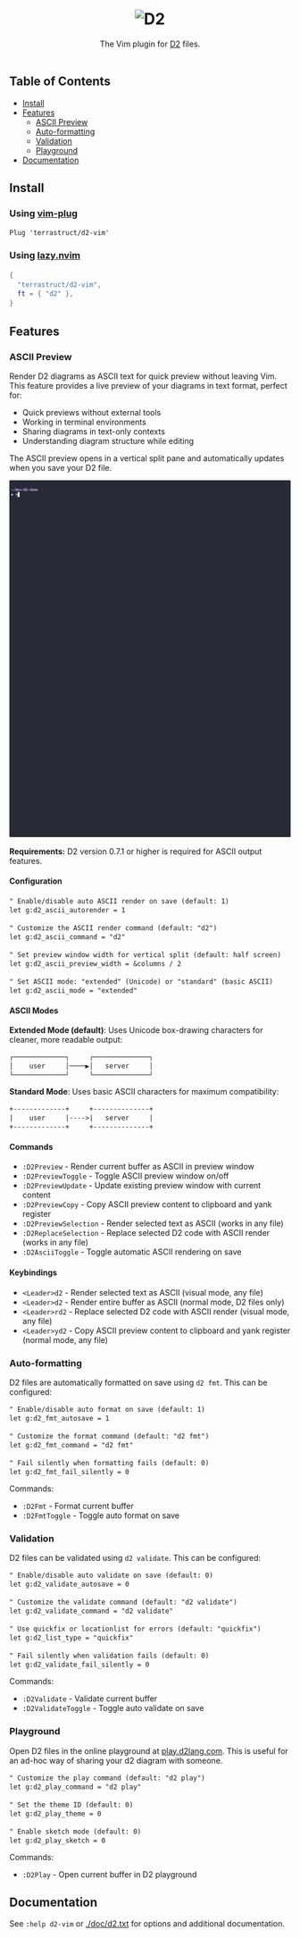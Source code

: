 <div align="center">
  <h1 align="center">
    <img src="./logo.svg" alt="D2" />
  </h1>

The Vim plugin for [D2](https://d2lang.com) files.
<br />
<br />
</div>

## Table of Contents

- [Install](#install)
- [Features](#features)
  - [ASCII Preview](#ascii-preview)
  - [Auto-formatting](#auto-formatting)  
  - [Validation](#validation)
  - [Playground](#playground)
- [Documentation](#documentation)

## Install

### Using [vim-plug](https://github.com/junegunn/vim-plug)
```vim
Plug 'terrastruct/d2-vim'
```

### Using [lazy.nvim](https://github.com/folke/lazy.nvim)
```lua
{
  "terrastruct/d2-vim",
  ft = { "d2" },
}
```

## Features

### ASCII Preview
Render D2 diagrams as ASCII text for quick preview without leaving Vim. This feature provides a live preview of your diagrams in text format, perfect for:
- Quick previews without external tools
- Working in terminal environments
- Sharing diagrams in text-only contexts
- Understanding diagram structure while editing

The ASCII preview opens in a vertical split pane and automatically updates when you save your D2 file.

![ASCII Preview Demo](output.gif)

**Requirements:** D2 version 0.7.1 or higher is required for ASCII output features.

#### Configuration

```vim
" Enable/disable auto ASCII render on save (default: 1)
let g:d2_ascii_autorender = 1

" Customize the ASCII render command (default: "d2")
let g:d2_ascii_command = "d2"

" Set preview window width for vertical split (default: half screen)
let g:d2_ascii_preview_width = &columns / 2

" Set ASCII mode: "extended" (Unicode) or "standard" (basic ASCII)
let g:d2_ascii_mode = "extended"
```

#### ASCII Modes

**Extended Mode (default)**: Uses Unicode box-drawing characters for cleaner, more readable output:
```
┌─────────────┐     ┌──────────────┐
│    user     │────▶│   server     │
└─────────────┘     └──────────────┘
```

**Standard Mode**: Uses basic ASCII characters for maximum compatibility:
```
+-------------+     +--------------+
|    user     |---->|   server     |
+-------------+     +--------------+
```

#### Commands
- `:D2Preview` - Render current buffer as ASCII in preview window
- `:D2PreviewToggle` - Toggle ASCII preview window on/off
- `:D2PreviewUpdate` - Update existing preview window with current content
- `:D2PreviewCopy` - Copy ASCII preview content to clipboard and yank register
- `:D2PreviewSelection` - Render selected text as ASCII (works in any file)
- `:D2ReplaceSelection` - Replace selected D2 code with ASCII render (works in any file)
- `:D2AsciiToggle` - Toggle automatic ASCII rendering on save

#### Keybindings
- `<Leader>d2` - Render selected text as ASCII (visual mode, any file)
- `<Leader>d2` - Render entire buffer as ASCII (normal mode, D2 files only)
- `<Leader>rd2` - Replace selected D2 code with ASCII render (visual mode, any file)
- `<Leader>yd2` - Copy ASCII preview content to clipboard and yank register (normal mode, any file)

### Auto-formatting
D2 files are automatically formatted on save using `d2 fmt`. This can be configured:

```vim
" Enable/disable auto format on save (default: 1)
let g:d2_fmt_autosave = 1

" Customize the format command (default: "d2 fmt")
let g:d2_fmt_command = "d2 fmt"

" Fail silently when formatting fails (default: 0)
let g:d2_fmt_fail_silently = 0
```

Commands:
- `:D2Fmt` - Format current buffer
- `:D2FmtToggle` - Toggle auto format on save

### Validation
D2 files can be validated using `d2 validate`. This can be configured:

```vim
" Enable/disable auto validate on save (default: 0)
let g:d2_validate_autosave = 0

" Customize the validate command (default: "d2 validate")
let g:d2_validate_command = "d2 validate"

" Use quickfix or locationlist for errors (default: "quickfix")
let g:d2_list_type = "quickfix"

" Fail silently when validation fails (default: 0)
let g:d2_validate_fail_silently = 0
```

Commands:
- `:D2Validate` - Validate current buffer
- `:D2ValidateToggle` - Toggle auto validate on save

### Playground
Open D2 files in the online playground at [play.d2lang.com](https://play.d2lang.com). This
is useful for an ad-hoc way of sharing your d2 diagram with someone.

```vim
" Customize the play command (default: "d2 play")
let g:d2_play_command = "d2 play"

" Set the theme ID (default: 0)
let g:d2_play_theme = 0

" Enable sketch mode (default: 0)
let g:d2_play_sketch = 0
```

Commands:
- `:D2Play` - Open current buffer in D2 playground

## Documentation

See `:help d2-vim` or [./doc/d2.txt](./doc/d2.txt) for options and additional documentation.
